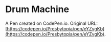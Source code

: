 # Drum Machine 

A Pen created on CodePen.io. Original URL: [https://codepen.io/Presbytopia/pen/eYZvgKb](https://codepen.io/Presbytopia/pen/eYZvgKb).


